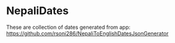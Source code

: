 # NepaliDates
These are collection of dates generated from app: https://github.com/rsoni286/NepaliToEnglishDatesJsonGenerator
    
